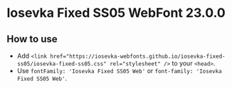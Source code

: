 # Iosevka Fixed SS05 WebFont 23.0.0

## How to use

- Add `<link href="https://iosevka-webfonts.github.io/iosevka-fixed-ss05/iosevka-fixed-ss05.css" rel="stylesheet" />` to your `<head>`.
- Use `fontFamily: 'Iosevka Fixed SS05 Web'` or `font-family: 'Iosevka Fixed SS05 Web'`.
